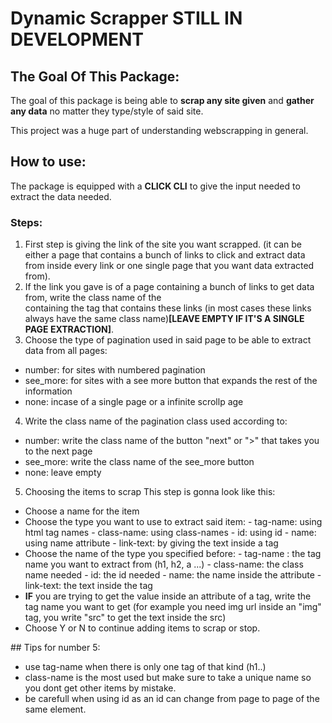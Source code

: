 # Dynamic Scrapper **STILL IN DEVELOPMENT**

## The Goal Of This Package:

The goal of this package is being able to **scrap any site given** and **gather any data** no matter they type/style of said site.

This project was a huge part of understanding webscrapping in general.

## How to use:

The package is equipped with a **CLICK CLI** to give the input needed to extract the data needed.

### **Steps:**
1. First step is giving the link of the site you want scrapped. (it can be either a page that contains a bunch of links to click and extract data from inside every link or one single page that you want data extracted from).
2. If the link you gave is of a page containing a bunch of links to get data from, write the class name of the <div> containing the <a> tag that contains these links (in most cases these links always have the same class name)**[LEAVE EMPTY IF IT'S A SINGLE PAGE EXTRACTION]**.
3. Choose the type of pagination used in said page to be able to extract data from all pages:
  - number: for sites with numbered pagination
  - see_more: for sites with a see more button that expands the rest of the information
  - none: incase of a single page or a infinite scrollp age 
4. Write the class name of the pagination class used according to:
  - number: write the class name of the button "next" or ">" that takes you to the next page
  - see_more: write the class name of the see_more button
  - none: leave empty
5. Choosing the items to scrap
This step is gonna look like this: 
  - Choose a name for the item 
  - Choose the type you want to use to extract said item:
            - tag-name: using html tag names
            - class-name: using class-names
            - id: using id
            - name: using name attribute
            - link-text: by giving the text inside a <a> tag
  - Choose the name of the type you specified before:
            - tag-name : the tag name you want to extract from (h1, h2, a ...)
            - class-name: the class name needed
            - id: the id needed
            - name: the name inside the attribute
            - link-text: the text inside the <a> tag 
  - **IF** you are trying to get the value inside an attribute of a tag, write the tag name   you want to get (for example you need img url inside an "img" tag, you write "src" to get the text inside the src)
  - Choose Y or N to continue adding items to scrap or stop.

## Tips for number 5:
  - use tag-name when there is only one tag of that kind (h1..)
  - class-name is the most used but make sure to take a unique name so you dont get other items by mistake.
  - be carefull when using id as an id can change from page to page of the same element.
          

